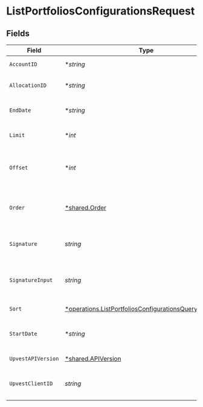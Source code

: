 # ListPortfoliosConfigurationsRequest


## Fields

| Field                                                                                                                                  | Type                                                                                                                                   | Required                                                                                                                               | Description                                                                                                                            | Example                                                                                                                                |
| -------------------------------------------------------------------------------------------------------------------------------------- | -------------------------------------------------------------------------------------------------------------------------------------- | -------------------------------------------------------------------------------------------------------------------------------------- | -------------------------------------------------------------------------------------------------------------------------------------- | -------------------------------------------------------------------------------------------------------------------------------------- |
| `AccountID`                                                                                                                            | **string*                                                                                                                              | :heavy_minus_sign:                                                                                                                     | Filters portfolio configurations by account ID                                                                                         |                                                                                                                                        |
| `AllocationID`                                                                                                                         | **string*                                                                                                                              | :heavy_minus_sign:                                                                                                                     | Filters portfolio configurations by allocation ID                                                                                      |                                                                                                                                        |
| `EndDate`                                                                                                                              | **string*                                                                                                                              | :heavy_minus_sign:                                                                                                                     | Returns portfolio configurations with dates up until this date (UTC)                                                                   |                                                                                                                                        |
| `Limit`                                                                                                                                | **int*                                                                                                                                 | :heavy_minus_sign:                                                                                                                     | Use the `limit` argument to specify the maximum number of items returned.                                                              |                                                                                                                                        |
| `Offset`                                                                                                                               | **int*                                                                                                                                 | :heavy_minus_sign:                                                                                                                     | Use the `offset` argument to specify where in the list of results to start when returning items for a particular query.                |                                                                                                                                        |
| `Order`                                                                                                                                | [*shared.Order](../../../pkg/models/shared/order.md)                                                                                   | :heavy_minus_sign:                                                                                                                     | Sort order of the result list if the `sort` parameter is specified. Use `ASC` for ascending or `DESC` for descending sort order.       |                                                                                                                                        |
| `Signature`                                                                                                                            | *string*                                                                                                                               | :heavy_check_mark:                                                                                                                     | https://tools.ietf.org/id/draft-ietf-httpbis-message-signatures-01.html#name-the-signature-http-header                                 |                                                                                                                                        |
| `SignatureInput`                                                                                                                       | *string*                                                                                                                               | :heavy_check_mark:                                                                                                                     | https://tools.ietf.org/id/draft-ietf-httpbis-message-signatures-01.html#name-the-signature-input-http-he                               |                                                                                                                                        |
| `Sort`                                                                                                                                 | [*operations.ListPortfoliosConfigurationsQueryParamSort](../../../pkg/models/operations/listportfoliosconfigurationsqueryparamsort.md) | :heavy_minus_sign:                                                                                                                     | Sort the result by `account_id`.                                                                                                       |                                                                                                                                        |
| `StartDate`                                                                                                                            | **string*                                                                                                                              | :heavy_minus_sign:                                                                                                                     | Returns portfolio configurations with dates starting from and including this date (UTC)                                                |                                                                                                                                        |
| `UpvestAPIVersion`                                                                                                                     | [*shared.APIVersion](../../../pkg/models/shared/apiversion.md)                                                                         | :heavy_minus_sign:                                                                                                                     | Upvest API version (Note: Do not include quotation marks)                                                                              | 1                                                                                                                                      |
| `UpvestClientID`                                                                                                                       | *string*                                                                                                                               | :heavy_check_mark:                                                                                                                     | Tenant Client ID                                                                                                                       | ebabcf4d-61c3-4942-875c-e265a7c2d062                                                                                                   |